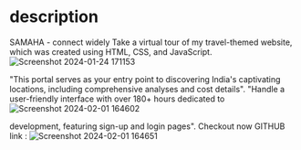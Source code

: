 # description

SAMAHA - connect widely 
Take a virtual tour of my travel-themed website, which was created
using HTML, CSS, and JavaScript.![Screenshot 2024-01-24 171153](https://github.com/sanjaymaraboina/form-validation/assets/153506569/7929ba31-f531-4feb-815a-b685dbf6c928)



"This portal serves as your entry point to discovering India's captivating locations, including comprehensive analyses and cost
details".
"Handle a user-friendly interface with over 180+ hours dedicated to![Screenshot 2024-02-01 164602](https://github.com/sanjaymaraboina/form-validation/assets/153506569/87fb88b5-35be-40ec-a309-361901faf705)







development, featuring sign-up and login pages". Checkout now GITHUB link : ![Screenshot 2024-02-01 164651](https://github.com/sanjaymaraboina/form-validation/assets/153506569/4eed78a3-29da-4e9f-93dd-f8b71508ed3e)
